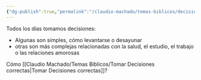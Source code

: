```yaml
---
{"dg-publish":true,"permalink":"/claudio-machado/temas-biblicos/decisiones-cotidianas/","tags":["Decidir","decisiones"]}
---
```


Todos los días tomamos decisiones:
- Algunas son simples, cómo levantarse o desayunar
- otras son más complejas relacionadas con la salud, el estudio, el trabajo o las relaciones amorosas

Cómo [[Claudio Machado/Temas Bíblicos/Tomar Decisiones correctas\|Tomar Decisiones correctas]]?